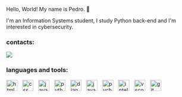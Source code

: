 Hello, World! My name is Pedro. 👋

I'm an Information Systems student, I study Python back-end and I'm interested in cybersecurity.

<h3>contacts:</h3>

<div>
  <a href="https://www.linkedin.com/in/pedro-henrique-rodrigues-da-silva-5a7225226/" target="_blank"><img loading="lazy" src="https://img.shields.io/badge/-LinkedIn-%230077B5?style=for-the-badge&logo=linkedin&logoColor=white" target="_blank"></a> 
</div>
<div>


<h3>languages and tools:</h3>

<img 
  align= "left" 
  alt = "html" 
  title = "HTML" 
  width = "30px" 
  style = "padding-right: 10px;" 
  src="https://cdn.jsdelivr.net/gh/devicons/devicon@latest/icons/html5/html5-original.svg" 
/> 

<img 
  align= "left" 
  alt = "css" 
  title = "CSS" 
  width = "30px" 
  style = "padding-right: 10px;" 
  src="https://cdn.jsdelivr.net/gh/devicons/devicon@latest/icons/css3/css3-original.svg"
/>

<img 
  align= "left" 
  alt = "javascript" 
  title = "JavaScript" 
  width = "30px" 
  style = "padding-right: 10px;" 
  src="https://cdn.jsdelivr.net/gh/devicons/devicon@latest/icons/javascript/javascript-original.svg"
/>

<img 
  align= "left" 
  alt = "python" 
  title = "Python" 
  width = "30px" 
  style = "padding-right: 10px;" 
  src="https://cdn.jsdelivr.net/gh/devicons/devicon@latest/icons/python/python-original.svg"
/>

<img 
  align= "left" 
  alt = "django" 
  title = "Django" 
  width = "30px" 
  style = "padding-right: 10px;" 
  src="https://cdn.jsdelivr.net/gh/devicons/devicon@latest/icons/django/django-plain.svg"
/>

<img 
  align= "left" 
  alt = "java" 
  title = "Java" 
  width = "30px" 
  style = "padding-right: 10px;" 
  src="https://cdn.jsdelivr.net/gh/devicons/devicon@latest/icons/java/java-original.svg"
/>

<img 
  align= "left" 
  alt = "pycharm" 
  title = "PyCharm" 
  width = "30px" 
  style = "padding-right: 10px;" 
  src="https://cdn.jsdelivr.net/gh/devicons/devicon@latest/icons/pycharm/pycharm-original.svg"
/>

<img 
  align= "left" 
  alt = "intellij" 
  title = "IntelliJ" 
  width = "30px" 
  style = "padding-right: 10px;" 
  src="https://cdn.jsdelivr.net/gh/devicons/devicon@latest/icons/intellij/intellij-original.svg"
  />

<img 
  align= "left" 
  alt = "vscode" 
  title = "VS code" 
  width = "30px" 
  style = "padding-right: 10px;" 
  src="https://cdn.jsdelivr.net/gh/devicons/devicon@latest/icons/vscode/vscode-original.svg"
/>

<img 
  align= "left" 
  alt = "git" 
  title = "Git" 
  width = "30px" 
  style = "padding-right: 10px;" 
  src="https://cdn.jsdelivr.net/gh/devicons/devicon@latest/icons/git/git-original.svg"
/>
</div>
